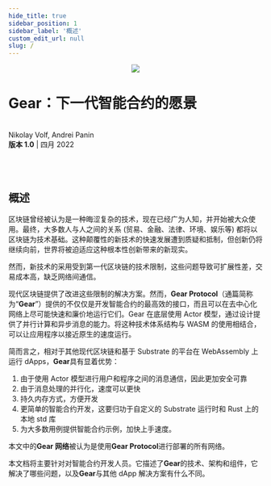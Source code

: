 ```yaml
---
hide_title: true
sidebar_position: 1
sidebar_label: '概述'
custom_edit_url: null
slug: /
---
```


<center><img src="./img/title-grey.png" /></center>

<p align="center">
<h1> Gear：下一代智能合约的愿景</h1>
</p>

<br />

<div style={{textAlign: 'center'}}>
Nikolay Volf, Andrei Panin
<br />
<b>版本 1.0</b> | 四月 2022
</div>

<br />
<br />
<br />

<div style={{textAlign: 'center'}}>
<h2>概述</h2>
</div>

区块链曾经被认为是一种晦涩复杂的技术，现在已经广为人知，并开始被大众使用。最终，大多数人与人之间的关系 (贸易、金融、法律、环境、娱乐等) 都将以区块链为技术基础。这种颠覆性的新技术的快速发展遭到质疑和抵制，但创新仍将继续向前，世界将被迫适应这种根本性创新带来的新现实。

然而，新技术的采用受到第一代区块链的技术限制，这些问题导致可扩展性差，交易成本高，缺乏网络间通信。

现代区块链提供了改进这些限制的解决方案。然而，**Gear Protocol**（通篇简称为“**Gear**”）提供的不仅仅是开发智能合约的最高效的接口，而且可以在去中心化网络上尽可能快速和廉价地运行它们。Gear 在底层使用 Actor 模型，通过设计提供了并行计算和异步消息的能力。将这种技术体系结构与 WASM 的使用相结合，可以让应用程序以接近原生的速度运行。

简而言之，相对于其他现代区块链和基于 Substrate 的平台在 WebAssembly 上运行 dApps，**Gear**具有显着优势：

1. 由于使用 Actor 模型进行用户和程序之间的消息通信，因此更加安全可靠
2. 由于消息处理的并行化，速度可以更快
3. 持久内存方式，方便开发
4. 更简单的智能合约开发，这要归功于自定义的 Substrate 运行时和 Rust 上的本地 std 库
5. 为大多数用例提供智能合约示例，加快上手速度。


本文中的**Gear 网络**被认为是使用**Gear Protocol**进行部署的所有网络。

本文档将主要针对对智能合约开发人员。它描述了**Gear**的技术、架构和组件，它解决了哪些问题，以及**Gear**与其他 dApp 解决方案有什么不同。

